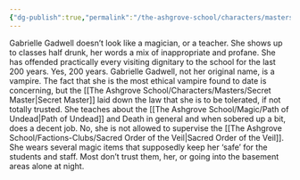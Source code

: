 ```yaml
---
{"dg-publish":true,"permalink":"/the-ashgrove-school/characters/masters/gabrielle-gadwell/"}
---
```


Gabrielle Gadwell doesn’t look like a magician, or a teacher. She shows up to classes half drunk, her words a mix of inappropriate and profane. She has offended practically every visiting dignitary to the school for the last 200 years. Yes, 200 years. Gabrielle Gadwell, not her original name, is a vampire. The fact that she is the most ethical vampire found to date is concerning, but the [[The Ashgrove School/Characters/Masters/Secret Master\|Secret Master]] laid down the law that she is to be tolerated, if not totally trusted. She teaches about the [[The Ashgrove School/Magic/Path of Undead\|Path of Undead]] and Death in general and when sobered up a bit, does a decent job. No, she is not allowed to supervise the [[The Ashgrove School/Factions-Clubs/Sacred Order of the Veil\|Sacred Order of the Veil]]. She wears several magic items that supposedly keep her ‘safe’ for the students and staff. Most don’t trust them, her, or going into the basement areas alone at night.